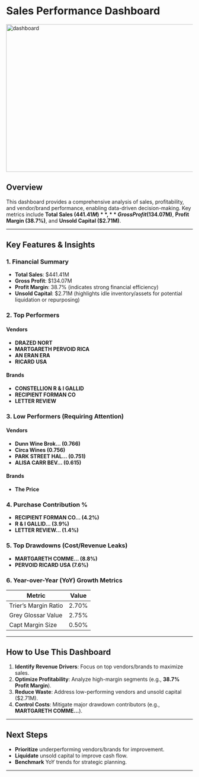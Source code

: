 # **Sales Performance Dashboard**  

<img width="711" height="398" alt="dashboard" src="https://github.com/user-attachments/assets/1ced199e-7385-4246-ada6-3a3ceec49504" />



## **Overview**  
This dashboard provides a comprehensive analysis of sales, profitability, and vendor/brand performance, enabling data-driven decision-making. Key metrics include **Total Sales ($441.41M)**, **Gross Profit ($134.07M)**, **Profit Margin (38.7%)**, and **Unsold Capital ($2.71M)**.  

---

## **Key Features & Insights**  

### **1. Financial Summary**  
- **Total Sales**: $441.41M  
- **Gross Profit**: $134.07M  
- **Profit Margin**: 38.7% (indicates strong financial efficiency)  
- **Unsold Capital**: $2.71M (highlights idle inventory/assets for potential liquidation or repurposing)  

### **2. Top Performers**  
#### **Vendors**  
- **DRAZED NORT**  
- **MARTGARETH PERVOID RICA**  
- **AN ERAN ERA**  
- **RICARD USA**  

#### **Brands**  
- **CONSTELLION R & I GALLID**  
- **RECIPIENT FORMAN CO**  
- **LETTER REVIEW**  

### **3. Low Performers (Requiring Attention)**  
#### **Vendors**  
- **Dunn Wine Brok... (0.766)**  
- **Circa Wines (0.756)**  
- **PARK STREET HAL... (0.751)**  
- **ALISA CARR BEV... (0.615)**  

#### **Brands**  
- **The Price**  

### **4. Purchase Contribution %**  
- **RECIPIENT FORMAN CO... (4.2%)**  
- **R & I GALLID... (3.9%)**  
- **LETTER REVIEW... (1.4%)**  

### **5. Top Drawdowns (Cost/Revenue Leaks)**  
- **MARTGARETH COMME... (8.8%)**  
- **PERVOID RICARD USA (7.6%)**  

### **6. Year-over-Year (YoY) Growth Metrics**  
| Metric                | Value  |  
|-----------------------|--------|  
| Trier’s Margin Ratio  | 2.70%  |  
| Grey Glossar Value    | 2.75%  |  
| Capt Margin Size      | 0.50%  |  

---

## **How to Use This Dashboard**  
1. **Identify Revenue Drivers**: Focus on top vendors/brands to maximize sales.  
2. **Optimize Profitability**: Analyze high-margin segments (e.g., **38.7% Profit Margin**).  
3. **Reduce Waste**: Address low-performing vendors and unsold capital ($2.71M).  
4. **Control Costs**: Mitigate major drawdown contributors (e.g., **MARTGARETH COMME...**). 

---

## **Next Steps**  
- **Prioritize** underperforming vendors/brands for improvement.  
- **Liquidate** unsold capital to improve cash flow.  
- **Benchmark** YoY trends for strategic planning.  

---

